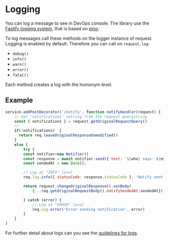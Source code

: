 # Logging
You can log a message to see in DevOps console. The library use the [Fastify logging system](https://www.fastify.io/docs/v2.0.x/Logging/), that is based on [pino](https://github.com/pinojs/pino).

To log messages call these methods on the logger instance of request. Logging is enabled by default. Therefore you can call on `request.log`:
* `debug()`
* `info()`
* `warn()`
* `error()`
* `fatal()`

Each method creates a log with the homonym level.

## Example

```js
service.addPostDecorator('/notify', function notifyHandler(request) {
    // Get "notifications" setting from the request querystring
    const { notifications } = request.getOriginalRequestQuery()
    //
    if(!notifications)  {
      return req.leaveOriginalResponseUnmodified()
    }
    else {
        try {
        const notifier=new Notifier()
        const response = await notifier.send({ text: `${who} says: ${mymsg}`})
        const sendedAt = new Date();

        // Log at "INFO" level
        req.log.info({ statusCode: response.statusCode }, 'Notify sent')

        return request.changeOriginalResponse().setBody(
            {...req.getOriginalRequestBody(),notifySendedAt:sendedAt})

        } catch (error) {
            // Log at "ERROR" level
            req.log.error('Error sending notification', error)
        }
    }
) 
```

For further detail about logs can you see the [guidelines for logs](https://docs.mia-platform.eu/development_suite/monitoring-dashboard/dev_ops_guide/log/).
